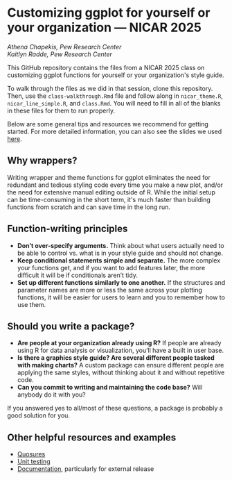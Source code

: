 # Customizing ggplot for yourself or your organization — NICAR 2025

_Athena Chapekis, Pew Research Center_
<br> _Kaitlyn Radde, Pew Research Center_

This GitHub repository contains the files from a NICAR 2025 class on customizing ggplot functions for yourself or your organization's style guide.

To walk through the files as we did in that session, clone this repository. Then, use the `class-walkthrough.Rmd` file and follow along in `nicar_theme.R`, `nicar_line_simple.R`, and `class.Rmd`. You will need to fill in all of the blanks in these files for them to run properly.

Below are some general tips and resources we recommend for getting started. For more detailed information, you can also see the slides we used [here](https://docs.google.com/presentation/d/1FPCQN_F206aIq3LNTK1paMcXUWYFJDeNGpYq1wltMC0/preview). 

## Why wrappers?
Writing wrapper and theme functions for ggplot eliminates the need for redundant and tedious styling code every time you make a new plot, and/or the need for extensive manual editing outside of R. While the initial setup can be time-consuming in the short term, it's much faster than building functions from scratch and can save time in the long run. 

## Function-writing principles
- **Don’t over-specify arguments.** Think about what users actually need to be able to control vs. what is in your style guide and should not change.
- **Keep conditional statements simple and separate.** The more complex your functions get, and if you want to add features later, the more difficult it will be if conditionals aren’t tidy.
- **Set up different functions similarly to one another.** If the structures and parameter names are more or less the same across your plotting functions, it will be easier for users to learn and you to remember how to use them. 

## Should you write a package?
- **Are people at your organization already using R?** If people are already using R for data analysis or visualization, you’ll have a built in user base. 
- **Is there a graphics style guide? Are several different people tasked with making charts?** A custom package can ensure different people are applying the same styles, without thinking about it and without repetitive code.
- **Can you commit to writing and maintaining the code base?** Will anybody do it with you?

If you answered yes to all/most of these questions, a package is probably a good solution for you. 

## Other helpful resources and examples
- [Quosures](https://adv-r.hadley.nz/quasiquotation.html)
- [Unit testing](https://r-pkgs.org/testing-basics.html)
- [Documentation](https://bbc.github.io/rcookbook/), particularly for external release
